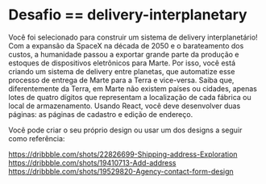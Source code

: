 # Desafio == delivery-interplanetary


Você foi selecionado para construir um sistema de delivery interplanetário!
Com a expansão da SpaceX na década de 2050 e o barateamento dos custos, a humanidade passou a exportar grande parte da produção e estoques de dispositivos eletrônicos para Marte.
Por isso, você está criando um sistema de delivery entre planetas, que automatize esse processo de entrega de Marte para a Terra e vice-versa. Saiba que, diferentemente da Terra, em Marte não existem países ou cidades, apenas lotes de quatro dígitos que representam a localização de cada fábrica ou local de armazenamento.
Usando React, você deve desenvolver duas páginas: as páginas de cadastro e edição de endereço. 

Você pode criar o seu próprio design ou usar um dos designs a seguir como referência:

https://dribbble.com/shots/22826699-Shipping-address-Exploration
https://dribbble.com/shots/19410713-Add-address
https://dribbble.com/shots/19529820-Agency-contact-form-design